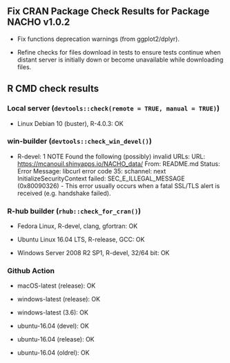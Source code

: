 ## Fix CRAN Package Check Results for Package NACHO v1.0.2

+ Fix functions deprecation warnings (from ggplot2/dplyr).

+ Refine checks for files download in tests to ensure tests continue 
    when distant server is initially down or become unavailable while downloading files.

## R CMD check results

### Local server (`devtools::check(remote = TRUE, manual = TRUE)`)

* Linux Debian 10 (buster), R-4.0.3: OK

### win-builder (`devtools::check_win_devel()`)

* R-devel: 1 NOTE
  Found the following (possibly) invalid URLs:
    URL: https://mcanouil.shinyapps.io/NACHO_data/
      From: README.md
      Status: Error
      Message: libcurl error code 35:
        	schannel: next InitializeSecurityContext failed: SEC_E_ILLEGAL_MESSAGE (0x80090326) - This error usually occurs when a fatal SSL/TLS alert is received (e.g. handshake failed).

### R-hub builder (`rhub::check_for_cran()`)

* Fedora Linux, R-devel, clang, gfortran: OK

* Ubuntu Linux 16.04 LTS, R-release, GCC: OK

* Windows Server 2008 R2 SP1, R-devel, 32/64 bit: OK

### Github Action

* macOS-latest (release): OK

* windows-latest (release): OK

* windows-latest (3.6): OK

* ubuntu-16.04 (devel): OK

* ubuntu-16.04 (release): OK

* ubuntu-16.04 (oldrel): OK
